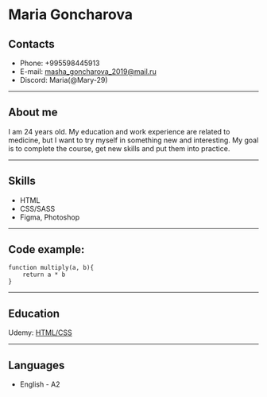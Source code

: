 # **Maria Goncharova**

## Contacts

- Phone: +995598445913
- E-mail: masha_goncharova_2019@mail.ru
- Discord: Maria(@Mary-29)

---

## About me

I am 24 years old. My education and work experience are related to medicine, but I want to try myself in something new and interesting. My goal is to complete the course, get new skills and put them into practice.

---

## Skills

- HTML
- CSS/SASS
- Figma, Photoshop

---

## Code example:

```
function multiply(a, b){
    return a * b
}
```

---

## Education

Udemy: [HTML/CSS](https://www.udemy.com/course/webdeveloper/ "https://www.udemy.com/course/webdeveloper/")

---

## Languages

- English - A2
